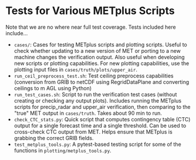 # Tests for Various METplus Scripts

Note that we are no where near full test coverage. Tests included here include...

- `cases/`: Cases for testing METplus scripts and plotting scripts. Useful to check whether updating to a new version of MET or porting to a new machine changes the verification output. Also useful when developing new scripts or plotting capabilities. For new plotting capabilities, use the plotting input files in `cases/truth/plots/upper_air`.
- `run_ceil_preprocess_test.sh`: Test ceiling preprocess capabilities (conversion from GRIB to netCDF using RegridDataPlane and converting ceilings to m AGL using Python)
- `run_test_cases.sh`: Script to run the verification test cases (without creating or checking any output plots). Includes running the METplus scripts for precip_radar and upper_air verification, then comparing to the "true" MET output in `cases/truth`. Takes about 90 min to run.
- `check_CTC_stats.py`: Quick script that computes contingency table (CTC) output for a single forecast time and a single threshold. Can be used to cross-check CTC output from MET. Helps ensure that METplus is grabbing the correct GRIB fields.
- `test_metplus_tools.py`: A pytest-based testing script for some of the functions in `plotting/metplus_tools.py`.

